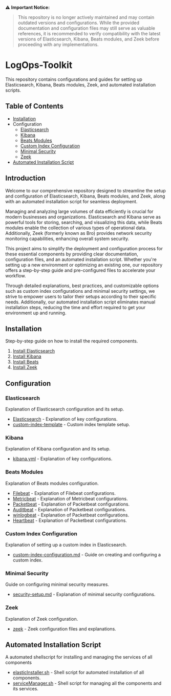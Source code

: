 ⚠️ **Important Notice:** 
> This repository is no longer actively maintained and may contain outdated versions and configurations. While the provided documentation and configuration files may still serve as valuable references, it is recommended to verify compatibility with the latest versions of Elasticsearch, Kibana, Beats modules, and Zeek before proceeding with any implementations.

# LogOps-Toolkit

This repository contains configurations and guides for setting up Elasticsearch, Kibana, Beats modules, Zeek, and automated installation scripts.

## Table of Contents

- [Installation](https://github.com/5yn1x08/LogOps-Toolkit/blob/main/elk_installation.md)
- Configuration
  - [Elasticsearch](https://github.com/5yn1x08/LogOps-Toolkit/blob/main/Elasticsearch/elasticsearch%20configuration.md)
  - [Kibana](https://github.com/5yn1x08/LogOps-Toolkit/blob/main/Kibana/kibana%20configuration.md)
  - [Beats Modules](https://github.com/5yn1x08/LogOps-Toolkit/tree/main/Beats)
  - [Custom Index Configuration](https://github.com/5yn1x08/LogOps-Toolkit/blob/main/Custom_index.md)
  - [Minimal Security](https://github.com/5yn1x08/LogOps-Toolkit/blob/main/Configure_minimal_security.md)
  - [Zeek](https://github.com/5yn1x08/LogOps-Toolkit/blob/main/Zeek/Integrating%20Zeek%20with%20ELK%20Stack.md)
- [Automated Installation Script](https://github.com/5yn1x08/LogOps-Toolkit/blob/main/elasticInstaller.sh)

## Introduction

Welcome to our comprehensive repository designed to streamline the setup and configuration of Elasticsearch, Kibana, Beats modules, and Zeek, along with an automated installation script for seamless deployment.

Managing and analyzing large volumes of data efficiently is crucial for modern businesses and organizations. Elasticsearch and Kibana serve as powerful tools for storing, searching, and visualizing this data, while Beats modules enable the collection of various types of operational data. Additionally, Zeek (formerly known as Bro) provides network security monitoring capabilities, enhancing overall system security.

This project aims to simplify the deployment and configuration process for these essential components by providing clear documentation, configuration files, and an automated installation script. Whether you're setting up a new environment or optimizing an existing one, our repository offers a step-by-step guide and pre-configured files to accelerate your workflow.

Through detailed explanations, best practices, and customizable options such as custom index configurations and minimal security settings, we strive to empower users to tailor their setups according to their specific needs. Additionally, our automated installation script eliminates manual installation steps, reducing the time and effort required to get your environment up and running.

## Installation

Step-by-step guide on how to install the required components.

1. [Install Elasticsearch](https://github.com/5yn1x08/LogOps-Toolkit/blob/main/Elasticsearch/elasticsearch%20configuration.md)
2. [Install Kibana](https://github.com/5yn1x08/LogOps-Toolkit/blob/main/Kibana/kibana%20configuration.md)
3. [Install Beats](https://github.com/5yn1x08/LogOps-Toolkit/tree/main/Beats)
4. [Install Zeek](https://github.com/5yn1x08/LogOps-Toolkit/blob/main/Zeek/Integrating%20Zeek%20with%20ELK%20Stack.md)

## Configuration

### Elasticsearch

Explanation of Elasticsearch configuration and its setup.

- [Elasticsearch](https://github.com/5yn1x08/LogOps-Toolkit/blob/main/Elasticsearch/elasticsearch%20configuration.md) - Explanation of key configurations.
- [custom-index-template](https://github.com/5yn1x08/LogOps-Toolkit/blob/main/Custom_index.md) - Custom index template setup.

### Kibana

Explanation of Kibana configuration and its setup.

- [kibana.yml](https://github.com/5yn1x08/LogOps-Toolkit/blob/main/Kibana/kibana%20configuration.md) - Explanation of key configurations.

### Beats Modules

Explanation of Beats modules configuration.

- [Filebeat](https://github.com/5yn1x08/LogOps-Toolkit/blob/main/Beats/Filebeat/filebeat%20configuration.md) - Explanation of Filebeat configurations.
- [Metricbeat](https://github.com/5yn1x08/LogOps-Toolkit/blob/main/Beats/Metricbeat/metricbeat%20configuration.md) - Explanation of Metricbeat configurations.
- [Packetbeat](https://github.com/5yn1x08/LogOps-Toolkit/blob/main/Beats/Packetbeat/Configure%20packetbeat.md) - Explanation of Packetbeat configurations.
- [Auditbeat](https://github.com/5yn1x08/LogOps-Toolkit/blob/main/Beats/Auditbeat/configure%20auditbeat.md) - Explanation of Packetbeat configurations.
- [winlogbeat](https://github.com/5yn1x08/LogOps-Toolkit/blob/main/Beats/Winlogbeat/winlogbeat_configuration.md) - Explanation of Packetbeat configurations.
- [Heartbeat](https://github.com/5yn1x08/LogOps-Toolkit/blob/main/Beats/Heartbeat/configure%20heartbeat.md) - Explanation of Packetbeat configurations.
  
### Custom Index Configuration

Explanation of setting up a custom index in Elasticsearch.

- [custom-index-configuration.md](https://github.com/5yn1x08/LogOps-Toolkit/blob/main/Custom_index.md) - Guide on creating and configuring a custom index.

### Minimal Security

Guide on configuring minimal security measures.

- [security-setup.md](https://github.com/5yn1x08/LogOps-Toolkit/blob/main/Configure_minimal_security.md) - Explanation of minimal security configurations.

### Zeek

Explanation of Zeek configuration.

- [zeek](https://github.com/5yn1x08/LogOps-Toolkit/blob/main/Zeek/Integrating%20Zeek%20with%20ELK%20Stack.md) - Zeek configuration files and explanations.

## Automated Installation Script

A automated shellscript for installing and managing the services of all components

- [elasticInstaller.sh](https://github.com/5yn1x08/LogOps-Toolkit/blob/main/elasticInstaller.sh) - Shell script for automated installation of all components.
- [serviceManager.sh](https://github.com/5yn1x08/LogOps-Toolkit/blob/main/serviceManager.sh) - Shell script for managing all the components and its services.
